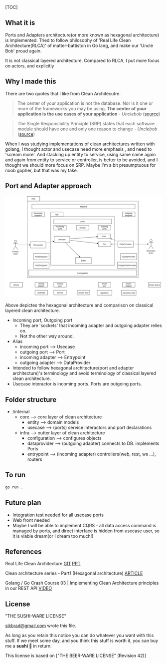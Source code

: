 [TOC]



## What it is

Ports and Adapters architecture(or more known as hexagonal architecture) is implemented. Tried to follow philosophy of 'Real Life Clean Architecture(RLCA)' of matter-battiston in Go lang, and make our 'Uncle Bob' proud again.

It is not classical layered architecture. Compared to RLCA, I put more focus on actors, and explicitly 



## Why I made this

There are two quotes that I like from Clean Architecutre.

> The center of your application is not the database. Nor is it one or more of the frameworks you may be using. **The center of your application is the use cases of your application** - *Unclebob* ([source](https://blog.8thlight.com/uncle-bob/2012/05/15/NODB.html))

> The Single Responsibility Principle (SRP) states that each software module should have one and only one reason to change - *Unclebob* ([source](https://blog.cleancoder.com/uncle-bob/2014/05/08/SingleReponsibilityPrinciple.html))

When I was studying implementations of clean architectures written with golang, I thought actor and usecase need more emphasis , and need to 'scream more'. And stacking up entity to service, using same name again and again from entity to service or controller, is better to be avoided, and I thought we should more focus on SRP. Maybe I'm a bit presumptuous for noob gopher, but that was my take.



## Port and Adapter approach

![hexa_structure](./hexa_structure.png)

Above depictes the hexagonal architecture and comparison on classical layered clean architecture.

* Incoming port, Outgoing port
  * They are 'sockets' that incoming adapter and outgoing adapter relies on.
  * Not the other way around.
* Alias
  * incoming port --> Usecase
  * outgoing port --> Port
  * incoming adapter --> Entrypoint
  * outgoing adapter --> DataProvider
* Intended to follow hexagonal architecture(port and adapter architecture)'s terminology and avoid terminology of classical layered clean architecture.
* Usecase interactor is incoming ports. Ports are outgoing ports.



## Folder structure

* /internal
  * core --> core layer of clean architecture
    * entity --> domain models
    * usecase --> (ports) service interactors and port declarations
  * infra --> outter layer of clean architecture
    * configuration --> configures objects
    * dataprovider --> (outgoing adapter) connects to DB. implements Ports
    * entrypoint --> (incoming adapter) controllers(web, rest, ws ...), routers



## To run

``` bash
go run .
```



## Future plan

* Integration test needed for all usecase ports
* Web front needed
* Maybe I will be able to implement CQRS - all data access command is managed by ports, and direct interface is hidden from usecase user, so it is viable dream(or I dream too much!)



## References

Real Life Clean Architecture [GIT](https://github.com/mattia-battiston/clean-architecture-example) [PPT](https://www.slideshare.net/mattiabattiston/real-life-clean-architecture-61242830)

Clean architecture series - Part1 (Hexagonal architecture) [ARTICLE](https://dev.to/pereiren/clean-architecture-series-part-1-m64)

Golang / Go Crash Course 03 | Implementing Clean Architecture principles in our REST API [VIDEO](https://www.youtube.com/watch?v=Yg_ae0UvCv4&t=2527s)



## License

"THE SUSHI-WARE LICENSE"

<sikbrad@gmail.com> wrote this file.

As long as you retain this notice you can do whatever you want
with this stuff. If we meet some day, and you think this stuff
is worth it, you can buy me a **sushi 🍣** in return.

This license is based on ["THE BEER-WARE LICENSE" (Revision 42)]